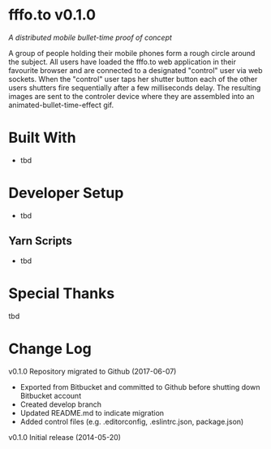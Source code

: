 # fffo.to v0.1.0

_A distributed mobile bullet-time proof of concept_

A group of people holding their mobile phones form a rough circle around the subject. All users have loaded the fffo.to web application
in their favourite browser and are connected to a designated "control" user via web sockets. When the "control" user taps her shutter 
button each of the other users shutters fire sequentially after a few milliseconds delay. The resulting images are sent to the controler
device where they are assembled into an animated-bullet-time-effect gif.

# Built With

* tbd

# Developer Setup

* tbd

## Yarn Scripts

* tbd

# Special Thanks

tbd

# Change Log

v0.1.0 Repository migrated to Github (2017-06-07)

* Exported from Bitbucket and committed to Github before shutting down Bitbucket account
* Created develop branch
* Updated README.md to indicate migration
* Added control files (e.g. .editorconfig, .eslintrc.json, package.json)

v0.1.0 Initial release (2014-05-20)


